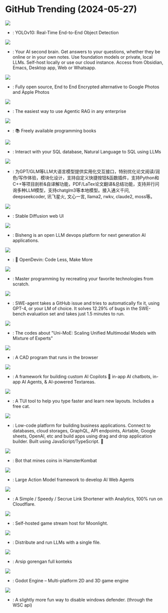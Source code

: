 # GitHub Trending (2024-05-27)

![](https://img.shields.io/badge/Python-New%201-green?style=flat-square&logo=appveyor)
- [](https://github.comundefined): YOLOv10: Real-Time End-to-End Object Detection

![](https://img.shields.io/badge/Python-New%201-green?style=flat-square&logo=appveyor)
- [](https://github.comundefined): Your AI second brain. Get answers to your questions, whether they be online or in your own notes. Use foundation models or private, local LLMs. Self-host locally or use our cloud instance. Access from Obsidian, Emacs, Desktop app, Web or Whatsapp.

![](https://img.shields.io/badge/Dart-New%20290-green?style=flat-square&logo=appveyor)
- [](https://github.comundefined): Fully open source, End to End Encrypted alternative to Google Photos and Apple Photos

![](https://img.shields.io/badge/TypeScript-New%20294-green?style=flat-square&logo=appveyor)
- [](https://github.comundefined): The easiest way to use Agentic RAG in any enterprise

![](https://img.shields.io/badge/none-New%20236-green?style=flat-square&logo=appveyor)
- [](https://github.comundefined): 📚 Freely available programming books

![](https://img.shields.io/badge/Python-New%20314-green?style=flat-square&logo=appveyor)
- [](https://github.comundefined): Interact with your SQL database, Natural Language to SQL using LLMs

![](https://img.shields.io/badge/Python-New%20110-green?style=flat-square&logo=appveyor)
- [](https://github.comundefined): 为GPT/GLM等LLM大语言模型提供实用化交互接口，特别优化论文阅读/润色/写作体验，模块化设计，支持自定义快捷按钮&函数插件，支持Python和C++等项目剖析&自译解功能，PDF/LaTex论文翻译&总结功能，支持并行问询多种LLM模型，支持chatglm3等本地模型。接入通义千问, deepseekcoder, 讯飞星火, 文心一言, llama2, rwkv, claude2, moss等。

![](https://img.shields.io/badge/Python-New%20214-green?style=flat-square&logo=appveyor)
- [](https://github.comundefined): Stable Diffusion web UI

![](https://img.shields.io/badge/Python-New%2065-green?style=flat-square&logo=appveyor)
- [](https://github.comundefined): Bisheng is an open LLM devops platform for next generation AI applications.

![](https://img.shields.io/badge/Python-New%20149-green?style=flat-square&logo=appveyor)
- [](https://github.comundefined): 🐚 OpenDevin: Code Less, Make More

![](https://img.shields.io/badge/none-New%20637-green?style=flat-square&logo=appveyor)
- [](https://github.comundefined): Master programming by recreating your favorite technologies from scratch.

![](https://img.shields.io/badge/Python-New%20280-green?style=flat-square&logo=appveyor)
- [](https://github.comundefined): SWE-agent takes a GitHub issue and tries to automatically fix it, using GPT-4, or your LM of choice. It solves 12.29% of bugs in the SWE-bench evaluation set and takes just 1.5 minutes to run.

![](https://img.shields.io/badge/Python-New%20165-green?style=flat-square&logo=appveyor)
- [](https://github.comundefined): The codes about "Uni-MoE: Scaling Unified Multimodal Models with Mixture of Experts"

![](https://img.shields.io/badge/Rust-New%20179-green?style=flat-square&logo=appveyor)
- [](https://github.comundefined): A CAD program that runs in the browser

![](https://img.shields.io/badge/TypeScript-New%20108-green?style=flat-square&logo=appveyor)
- [](https://github.comundefined): A framework for building custom AI Copilots 🤖 in-app AI chatbots, in-app AI Agents, & AI-powered Textareas.

![](https://img.shields.io/badge/Rust-New%2040-green?style=flat-square&logo=appveyor)
- [](https://github.comundefined): A TUI tool to help you type faster and learn new layouts. Includes a free cat.

![](https://img.shields.io/badge/JavaScript-New%20181-green?style=flat-square&logo=appveyor)
- [](https://github.comundefined): Low-code platform for building business applications. Connect to databases, cloud storages, GraphQL, API endpoints, Airtable, Google sheets, OpenAI, etc and build apps using drag and drop application builder. Built using JavaScript/TypeScript. 🚀

![](https://img.shields.io/badge/Python-New%2012-green?style=flat-square&logo=appveyor)
- [](https://github.comundefined): Bot that mines coins in HamsterKombat

![](https://img.shields.io/badge/Python-New%20152-green?style=flat-square&logo=appveyor)
- [](https://github.comundefined): Large Action Model framework to develop AI Web Agents

![](https://img.shields.io/badge/Vue-New%2070-green?style=flat-square&logo=appveyor)
- [](https://github.comundefined): A Simple / Speedy / Secrue Link Shortener with Analytics, 100% run on Cloudflare.

![](https://img.shields.io/badge/C%2B%2B-New%2073-green?style=flat-square&logo=appveyor)
- [](https://github.comundefined): Self-hosted game stream host for Moonlight.

![](https://img.shields.io/badge/C%2B%2B-New%2055-green?style=flat-square&logo=appveyor)
- [](https://github.comundefined): Distribute and run LLMs with a single file.

![](https://img.shields.io/badge/CSS-New%2021-green?style=flat-square&logo=appveyor)
- [](https://github.comundefined): Arsip gorengan full konteks

![](https://img.shields.io/badge/C%2B%2B-New%2065-green?style=flat-square&logo=appveyor)
- [](https://github.comundefined): Godot Engine – Multi-platform 2D and 3D game engine

![](https://img.shields.io/badge/C%2B%2B-New%20236-green?style=flat-square&logo=appveyor)
- [](https://github.comundefined): A slightly more fun way to disable windows defender. (through the WSC api)

